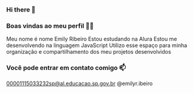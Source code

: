 ### Hi there 👋
### Boas vindas ao meu perfil 💙💙
Meu nome é nome Emily Ribeiro
Estou estudando na Alura
Estou me desenvolvendo na linguagem JavaScript
Utilizo esse espaço para minha organização e compartilhamento dos meu projetos desenvolvidos


### Você pode entrar em contato comigo 📫
00001115033232sp@al.educacao.sp.gov.br
@emilyr.ibeiro
